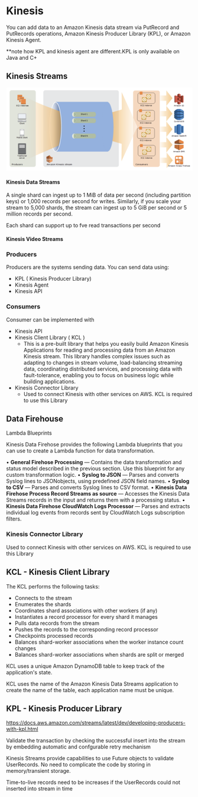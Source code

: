 # Kinesis

You can add data to an Amazon Kinesis data stream via PutRecord and PutRecords operations, Amazon Kinesis Producer Library (KPL), or Amazon Kinesis Agent.

**note how KPL and kinesis agent are different.KPL is only available on Java and C+

## Kinesis Streams
![](../../assets/amazon_kinesis_streams.png)

#### Kinesis Data Streams
A single shard can ingest up to 1 MiB of data per second (including partition keys) or 1,000 records per second for writes. Similarly, if you scale your stream to 5,000 shards, the stream can ingest up to 5 GiB per second or 5 million records per second. 

Each shard can support up to fve read transactions per second 

#### Kinesis Video Streams

### Producers

Producers are the systems sending data.
You can send data using:
- KPL ( Kinesis Producer Library)
- Kinesis Agent
- Kinesis API

### Consumers

Consumer can be implemented with

- Kinesis API
- Kinesis Client Library ( KCL )
    - This is a pre-built library that helps you easily build Amazon Kinesis Applications for reading and processing data from an Amazon Kinesis stream. This library handles complex issues such as adapting to changes in stream volume, load-balancing streaming data, coordinating distributed services, and processing data with fault-tolerance, enabling you to focus on business logic while building applications.
- Kinesis Connector Library
    - Used to connect Kinesis with other services on AWS. KCL is required to use this Library

## Data Firehouse

Lambda Blueprints

Kinesis Data Firehose provides the following Lambda blueprints that you can use to create a Lambda function for data transformation.

• **General Firehose Processing** — Contains the data transformation and status model described in the previous section. Use this blueprint for any custom transformation logic.
• **Syslog to JSON** — Parses and converts Syslog lines to JSONobjects, using predefined JSON field names.
• **Syslog to CSV** — Parses and converts Syslog lines to CSV format.
• **Kinesis Data Firehose Process Record Streams as source** — Accesses the Kinesis Data Streams records in the input and returns them with a processing status.
• **Kinesis Data Firehose CloudWatch Logs Processor** — Parses and extracts individual log events from records sent by CloudWatch Logs subscription filters.

### Kinesis Connector Library
Used to connect Kinesis with other services on AWS. KCL is required to use this Library

## KCL - Kinesis Client Library

The KCL performs the following tasks:

- Connects to the stream
- Enumerates the shards
- Coordinates shard associations with other workers (if any)
- Instantiates a record processor for every shard it manages
- Pulls data records from the stream
- Pushes the records to the corresponding record processor
- Checkpoints processed records
- Balances shard-worker associations when the worker instance count changes
- Balances shard-worker associations when shards are split or merged

KCL uses a unique Amazon DynamoDB table to keep track of the application's state.

KCL uses the name of the Amazon Kinesis Data Streams application to create the name of the table, each application name must be unique.

## KPL - Kinesis Producer Library

https://docs.aws.amazon.com/streams/latest/dev/developing-producers-with-kpl.html

Validate the transaction by checking the successful insert into the stream by embedding automatic and confgurable retry mechanism

Kinesis Streams provide capabilities to use Future objects to validate
UserRecords. No need to complicate the code by storing in memory/transient storage.

Time-to-live records need to be increases if the UserRecords could not
inserted into stream in time